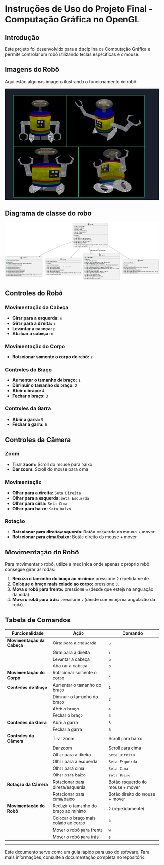 # Instruções de Uso do Projeto Final - Computação Gráfica no OpenGL

## Introdução
Este projeto foi desenvolvido para a disciplina de Computação Gráfica e permite controlar um robô utilizando teclas específicas e o mouse.

## Imagens do Robô
Aqui estão algumas imagens ilustrando o funcionamento do robô:

![Robo](images/robo.png)

## Diagrama de classe do robo
![Class Diagram](images/DIAGRAMA_CLASSE.png)

## Controles do Robô

### Movimentação da Cabeça
- **Girar para a esquerda:** `u`
- **Girar para a direita:** `i`
- **Levantar a cabeça:** `p`
- **Abaixar a cabeça:** `o`

### Movimentação do Corpo
- **Rotacionar somente o corpo do robô:** `z`

### Controles do Braço
- **Aumentar o tamanho do braço:** `1`
- **Diminuir o tamanho do braço:** `2`
- **Abrir o braço:** `4`
- **Fechar o braço:** `3`

### Controles da Garra
- **Abrir a garra:** `5`
- **Fechar a garra:** `6`

## Controles da Câmera

### Zoom
- **Tirar zoom:** Scroll do mouse para baixo
- **Dar zoom:** Scroll do mouse para cima

### Movimentação
- **Olhar para a direita:** `Seta Direita`
- **Olhar para a esquerda:** `Seta Esquerda`
- **Olhar para cima:** `Seta Cima`
- **Olhar para baixo:** `Seta Baixo`

### Rotação
- **Rotacionar para direita/esquerda:** Botão esquerdo do mouse + mover
- **Rotacionar para cima/baixo:** Botão direito do mouse + mover

## Movimentação do Robô
Para movimentar o robô, utilize a mecânica onde apenas o próprio robô consegue girar as rodas:
1. **Reduza o tamanho do braço ao mínimo:** pressione `2` repetidamente.
2. **Coloque o braço mais colado ao corpo:** pressione `3`.
3. **Mova o robô para frente:** pressione `w` (desde que esteja na angulação da roda).
4. **Mova o robô para trás:** pressione `s` (desde que esteja na angulação da roda).

## Tabela de Comandos

| Funcionalidade             | Ação                                 | Comando |
|----------------------------|--------------------------------------|---------|
| **Movimentação da Cabeça**   | Girar para a esquerda             | `u`     |
|                            | Girar para a direita              | `i`     |
|                            | Levantar a cabeça                | `p`     |
|                            | Abaixar a cabeça                 | `o`     |
| **Movimentação do Corpo**   | Rotacionar somente o corpo        | `z`     |
| **Controles do Braço**      | Aumentar o tamanho do braço       | `1`     |
|                            | Diminuir o tamanho do braço      | `2`     |
|                            | Abrir o braço                    | `4`     |
|                            | Fechar o braço                   | `3`     |
| **Controles da Garra**     | Abrir a garra                     | `5`     |
|                            | Fechar a garra                    | `6`     |
| **Controles da Câmera**    | Tirar zoom                        | Scroll para baixo |
|                            | Dar zoom                          | Scroll para cima  |
|                            | Olhar para a direita              | `Seta Direita`    |
|                            | Olhar para a esquerda             | `Seta Esquerda`   |
|                            | Olhar para cima                   | `Seta Cima`       |
|                            | Olhar para baixo                  | `Seta Baixo`      |
| **Rotação da Câmera**    | Rotacionar para direita/esquerda  | Botão esquerdo do mouse + mover |
|                            | Rotacionar para cima/baixo        | Botão direito do mouse + mover |
| **Movimentação do Robô**  | Reduzir o tamanho do braço ao mínimo | `2` (repetidamente) |
|                            | Colocar o braço mais colado ao corpo | `3` |
|                            | Mover o robô para frente         | `w`     |
|                            | Mover o robô para trás           | `s`     |

---
Este documento serve como um guia rápido para uso do software. Para mais informações, consulte a documentação completa no repositório.

